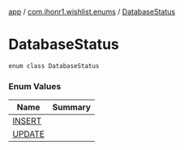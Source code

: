[app](../../index.md) / [com.jhonr1.wishlist.enums](../index.md) / [DatabaseStatus](./index.md)

# DatabaseStatus

`enum class DatabaseStatus`

### Enum Values

| Name | Summary |
|---|---|
| [INSERT](-i-n-s-e-r-t.md) |  |
| [UPDATE](-u-p-d-a-t-e.md) |  |
